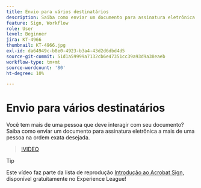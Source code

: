 ```yaml
---
title: Envio para vários destinatários
description: Saiba como enviar um documento para assinatura eletrônica a mais de uma pessoa na ordem exata desejada
feature: Sign, Workflow
role: User
level: Beginner
jira: KT-4966
thumbnail: KT-4966.jpg
exl-id: da64949c-b8e0-4923-b3a4-43d2d6dbd4d5
source-git-commit: 51d1a59999a7132cb6e47351cc39a93d9a38eaeb
workflow-type: tm+mt
source-wordcount: '80'
ht-degree: 10%

---
```


# Envio para vários destinatários

Você tem mais de uma pessoa que deve interagir com seu documento? Saiba como enviar um documento para assinatura eletrônica a mais de uma pessoa na ordem exata desejada.

>[!VIDEO](https://video.tv.adobe.com/v/341296?quality=12&learn=on&hidetitle=true)

>[!TIP]
>
>Este vídeo faz parte da lista de reprodução [Introdução ao Acrobat Sign](https://experienceleague.adobe.com/pt-br/playlists/acrobat-sign-get-started-business-users), disponível gratuitamente no Experience League!
